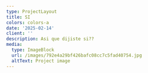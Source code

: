 ```yaml
---
type: ProjectLayout
title: SI
colors: colors-a
date: '2025-02-14'
client: ''
description: Asi que dijiste si??
media:
  type: ImageBlock
  url: /images/792e4a29bf426bafc08cc7c5fad40754.jpg
  altText: Project image
---
```

